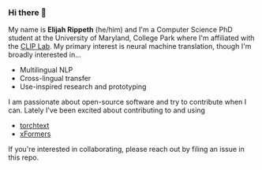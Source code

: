 ### Hi there 👋

My name is **Elijah Rippeth** (he/him) and I'm a Computer Science PhD student at the University of Maryland, College Park where I'm affiliated with the [CLIP Lab](https://wiki.umiacs.umd.edu/clip/index.php/Main_Page). My primary interest is neural machine translation, though I'm broadly interested in...

- Multilingual NLP
- Cross-lingual transfer
- Use-inspired research and prototyping

I am passionate about open-source software and try to contribute when I can. Lately I've been excited about contributing to and using

- [torchtext](https://github.com/pytorch/text)
- [xFormers](https://github.com/facebookresearch/xformers)


If you're interested in collaborating, please reach out by filing an issue in this repo. 
